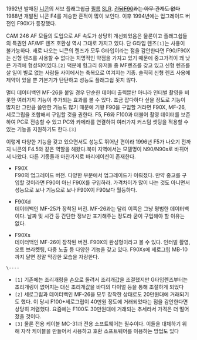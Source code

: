 1992년 발매된 [니콘](%EB%8B%88%EC%BD%98.md)의 서브 플래그쉽급
[필름](%ED%95%84%EB%A6%84.md) [SLR](SLR.md). <del>[건담F90](%EA%B1%B4%EB%8B%B4%20F90.md)과는 아무 관계도 없다</del> 1988년 개발된 니콘 F4를 계승한
흔적이 많이 보인다. 이후 1994년에는 업그레이드 버전인 F90X가 등장했다.

CAM 246 AF 모듈의 도입으로 AF 속도가 상당히 개선되었음은 물론이고 플래그쉽들의 특권인 AF/MF 렌즈 호환성 역시 그대로 가지고
있다. 단 G타입 렌즈`[1]`는 사용이 불가능하다. 새로 나오는 니콘의 렌즈가 모두 G타입이라는 점을 감안한다면 F90/F90X는 신형
렌즈를 사용할 수 없다는 치명적인 약점을 가지고 있기 때문에 중고가격이 꽤 낮은 가격에 형성되어있다.`[2]` 덕분에 헝그리 유저들 중
MF렌즈를 갖고 있고 신형 렌즈를 살 일이 별로 없는 사람들 사이에서는 축복으로 여겨지는 기종. 솔직히 신형 렌즈 사용에 제약이 있을 뿐
기본기가 탄탄하고 성능도 플래그쉽 못지 않다.

멀티 데이터백인 MF-26을 붙일 경우 단순한 데이터 출력뿐만 아니라 인터벌 촬영을 비롯한 여러가지 기능이 추가되는 효과를 볼 수 있다.
조금 잡다하다 싶을 정도로 기능이 많지만 그만큼 쓸만한 기능도 많기 때문에 기왕 F90을 구입할 거라면 F90X, MF-26, 세로그립을
조합해서 구입할 것을 권한다. F5, F6와 F100과 더불어 촬영 데이터를 보존하여 PC로 전송할 수 있고 PC와 카메라를 연결하여
여러가지 커스텀 셋팅을 적용할 수 있는 기능을 지원하기도 한다.`[3]`

이렇게 다양한 기능을 갖고 있으면서도 성능도 뛰어난 편이라 1996년 F5가 나오기 전까지 니콘의 F4.5와 같은 역할을 해왔다.북미
지역에서는 모델명이 N90/N90s로 바뀌어서 나왔다. 다른 기종들과 마찬가지로 바리에이션이 존재한다.

  * F90X  
F90의 업그레이드 버전. 다양한 부문에서 업그레이드가 이뤄졌다. 만약 중고를 구입할 것이라면 F90이 아닌 F90X를 구입하라. 가격차이가
많이 나는 것도 아니면서 성능으로 보나 기능으로 보나 F90X이 F90보다 월등하다.

  * F90Xd  
데이터백인 MF-25가 장착된 버전. MF-26과는 달리 이쪽은 그냥 평범한 데이터백이다. 날짜 및 시간 등 간단한 정보만 표기해주는 정도라
굳이 구입해야 할 이유는 없다.

  * F90Xs  
데이터백인 MF-26이 장착된 버전. F90X의 완성형이라고 볼 수 있다. 인터벌 촬영, 오토 브라켓팅, 다중 노출 등 다양한 기능을 갖고
있다. F90Xs에 세로그립 MB-10까지 달면 정말 막강한 모습을 자랑한다.

`\----`

  * `[1]` 기존에는 조리개링을 손으로 돌려서 조리개값을 조절했지만 G타입렌즈부터는 조리개링이 없어지는 대신 조리개값을 바디의 다이얼 등을 통해 조절하게 되었다
  * `[2]` 세로그립과 데이터백인 MF-26을 모두 장착한 상태로도 20만원대에 거래되기도 했다. 이 당시 F100+세로그립이 40만원 정도에 거래되었다는 점을 감안한다면 상당히 저렴했다. 요즘에는 F100도 30만원대에 거래되는 추세라서 가격은 더 떨어졌을 것이다.
  * `[3]` 물론 전용 케이블 MC-31과 전용 소프트웨어는 필수이다. 이들을 대체하기 위해 자작 케이블을 만들어서 사용하고 호환 소프트웨어를 이용하는 방법도 있다


